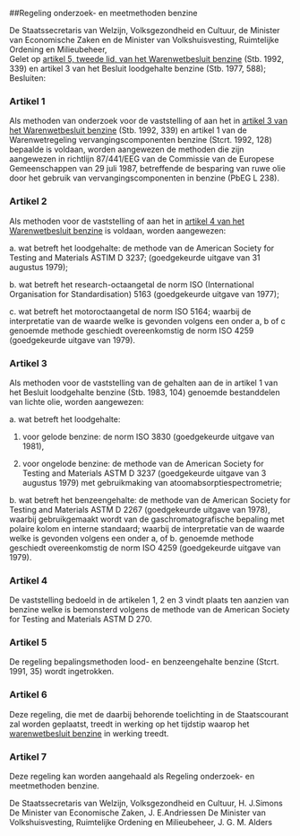 <meta http-equiv='Content-Type' content='text/html; charset=utf-8' />

##Regeling onderzoek- en meetmethoden benzine

De Staatssecretaris van Welzijn, Volksgezondheid en Cultuur, de Minister van Economische Zaken en de Minister van Volkshuisvesting, Ruimtelijke Ordening en Milieubeheer,  
Gelet op [artikel 5, tweede lid, van het Warenwetbesluit benzine](../../../../../../../AMvB/warenwetbesluit/benzine/BWBR0005540/README.md) (Stb. 1992, 339) en artikel 3 van het Besluit loodgehalte benzine (Stb. 1977, 588);
Besluiten:    

### Artikel  1  

Als methoden van onderzoek voor de vaststelling of aan het in [artikel 3 van het Warenwetbesluit benzine](../../../../../../../AMvB/warenwetbesluit/benzine/BWBR0005540/README.md) (Stb. 1992, 339) en artikel 1 van de Warenwetregeling vervangingscomponenten benzine (Stcrt. 1992, 128) bepaalde is voldaan, worden aangewezen de methoden die zijn aangewezen in richtlijn 87/441/EEG van de Commissie van de Europese Gemeenschappen van 29 juli 1987, betreffende de besparing van ruwe olie door het gebruik van vervangingscomponenten in benzine (PbEG L 238). 

### Artikel  2  

Als methoden voor de vaststelling of aan het in [artikel 4 van het Warenwetbesluit benzine](../../../../../../../AMvB/warenwetbesluit/benzine/BWBR0005540/README.md) is voldaan, worden aangewezen: 

a. wat betreft het loodgehalte: de methode van de American Society for Testing and Materials ASTIM D 3237; (goedgekeurde uitgave van 31 augustus 1979); 

b. wat betreft het research-octaangetal de norm ISO (International Organisation for Standardisation) 5163 (goedgekeurde uitgave van 1977); 

c. wat betreft het motoroctaangetal de norm ISO 5164;  waarbij de interpretatie van de waarde welke is gevonden volgens een onder a, b of c genoemde methode geschiedt overeenkomstig de norm ISO 4259 (goedgekeurde uitgave van 1979).  

### Artikel  3  

Als methoden voor de vaststelling van de gehalten aan de in artikel 1 van het Besluit loodgehalte benzine (Stb. 1983, 104) genoemde bestanddelen van lichte olie, worden aangewezen: 

a. wat betreft het loodgehalte:  

1. voor gelode benzine: de norm ISO 3830 (goedgekeurde uitgave van 1981), 

2. voor ongelode benzine: de methode van de American Society for Testing and Materials ASTM D 3237 (goedgekeurde uitgave van 3 augustus 1979) met gebruikmaking van atoomabsorptiespectrometrie;  

b. wat betreft het benzeengehalte: de methode van de American Society for Testing and Materials ASTM D 2267 (goedgekeurde uitgave van 1978), waarbij gebruikgemaakt wordt van de gaschromatografische bepaling met polaire kolom en interne standaard; waarbij de interpretatie van de waarde welke is gevonden volgens een onder a, of b. genoemde methode geschiedt overeenkomstig de norm ISO 4259 (goedgekeurde uitgave van 1979).  

### Artikel  4  

De vaststelling bedoeld in de artikelen 1, 2 en 3 vindt plaats ten aanzien van benzine welke is bemonsterd volgens de methode van de American Society for Testing and Materials ASTM D 270. 

### Artikel  5  

De regeling bepalingsmethoden lood- en benzeengehalte benzine (Stcrt. 1991, 35) wordt ingetrokken. 

### Artikel  6  

Deze regeling, die met de daarbij behorende toelichting in de Staatscourant zal worden geplaatst, treedt in werking op het tijdstip waarop het [warenwetbesluit benzine](../../../../../../../AMvB/warenwetbesluit/benzine/BWBR0005540/README.md) in werking treedt. 

### Artikel  7  

Deze regeling kan worden aangehaald als Regeling onderzoek- en meetmethoden benzine. 

De 
Staatssecretaris van Welzijn, Volksgezondheid en Cultuur, 
H. J.Simons  De 
Minister van Economische Zaken, 
J. E.Andriessen  De 
Minister van  Volkshuisvesting, Ruimtelijke Ordening en Milieubeheer, 
J. G. M. Alders      
